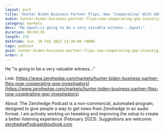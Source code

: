 ```yaml
---
layout: post
title: "Hunter Biden Business Partner Flips, Now 'Cooperating' With GOP Investigators"
audio: hunter-biden-business-partner-flips-now-cooperating-gop-investigators-0
category: markets
desc: "He &quot;is going to be a very valuable witness...&quot;"
duration: 00:03:35
length: 215
datetime: Sun, 26 Feb 2023 14:30:00 +0000
tags: podcast
guid: hunter-biden-business-partner-flips-now-cooperating-gop-investigators-0
order: 0
---
```

He &quot;is going to be a very valuable witness...&quot;

Link: [https://www.zerohedge.com/markets/hunter-biden-business-partner-flips-now-cooperating-gop-investigators](https://www.zerohedge.com/markets/hunter-biden-business-partner-flips-now-cooperating-gop-investigators)

About: The Zerohedge Podcast is a non-commercial, automated program, designed to give people a way to get news from Zerohedge in an audio format.  I am actively working on tweaking and improving the setup to create a better listening experience (February 2023).  Suggestions are welcome: [zerohedgePodcast@outlook.com](mailto:zerohedgePodcast@outlook.com)